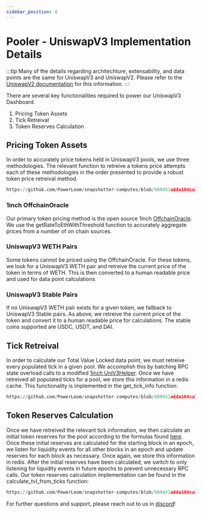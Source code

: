 ```yaml
---
sidebar_position: 0
---
```


# Pooler - UniswapV3 Implementation Details

:::tip
Many of the details regarding architechture, extensability, and data points are the same for UniswapV3 and UniswapV2. Please refer to the [UniswapV2 documentation](docs/use-cases/existing-implementations/uniswapv2-dashboard/index) for this information. 
:::

There are several key functionalities required to power our UniswapV3 Dashboard. 
1. Pricing Token Assets
2. Tick Retreival
3. Token Reserves Calculation

## Pricing Token Assets

In order to accurately price tokens held in UniswapV3 pools, we use three methodologies. The relevant function to retreive a tokens price attempts each of these methodologies in the order presented to provide a robust token price retreival method. 

```python reference
https://github.com/PowerLoom/snapshotter-computes/blob/980451a6da104ca3f8bc3880df82bdad2ef37da1/utils/helpers.py#L266-L273
```

### 1inch OffchainOracle

Our primary token pricing method is the open source 1inch [OffchainOracle](https://github.com/1inch/spot-price-aggregator/blob/92ecd690dcd5b6c90fc413af2902d8c98bcfbabf/contracts/OffchainOracle.sol#L314-L316). We use the getRateToEthWithThreshold function to accurately aggregate prices from a number of on chain sources. 

### UniswapV3 WETH Pairs
Some tokens cannot be priced using the OffchainOracle. For these tokens, we look for a UniswapV3 WETH pair and retreive the current price of the token in terms of WETH. This is then converted to a human readable price and used for data point calculations

### UniswapV3 Stable Pairs
If no UniswapV3 WETH pair exists for a given token, we fallback to UniswapV3 Stable pairs. As above, we retreive the current price of the token and convert it to a human readable price for calculations. The stable coins supported are USDC, USDT, and DAI. 

## Tick Retreival

In order to calculate our Total Value Locked data point, we must retreive every populated tick in a given pool. We accomplish this by batching RPC state overload calls to a modified [1inch UniV3Helper](https://github.com/getjiggy/evm-helpers). Once we have retreived all populated ticks for a pool, we store this information in a redis cache. This functionality is implemented in the get_tick_info function:

```python reference
https://github.com/PowerLoom/snapshotter-computes/blob/980451a6da104ca3f8bc3880df82bdad2ef37da1/total_value_locked.py#L198-L206
```

## Token Reserves Calculation

Once we have retreived the relevant tick information, we then calculate an initial token reserves for the pool according to the formulas found [here](https://atiselsts.github.io/pdfs/uniswap-v3-liquidity-math.pdf). Once these initial reserves are calculated for the starting block in an epoch, we listen for liquidity events for all other blocks in an epoch and update reserves for each block as necessary. Once again, we store this information in redis. After the initial reserves have been calculated, we switch to only listening for liquidity events in future epochs to prevent unnecessary RPC calls. Our token reserves calculation implementation can be found in the calculate_tvl_from_ticks function: 

```python reference
https://github.com/PowerLoom/snapshotter-computes/blob/980451a6da104ca3f8bc3880df82bdad2ef37da1/total_value_locked.py#L46
```


For further questions and support, please reach out to us in [discord](https://powerloom.io/discord)!







